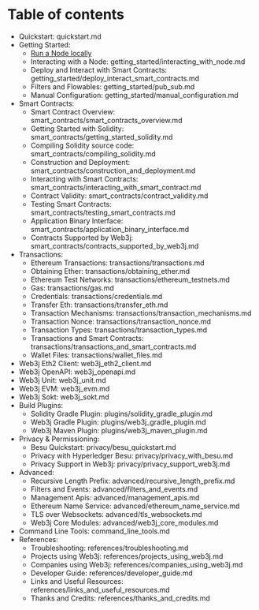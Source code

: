 # Table of contents

- Quickstart: quickstart.md
- Getting Started:
    - [Run a Node locally](getting_started/run_node_locally.md)
    - Interacting with a Node: getting_started/interacting_with_node.md
    - Deploy and Interact with Smart Contracts: getting_started/deploy_interact_smart_contracts.md
    - Filters and Flowables: getting_started/pub_sub.md
    - Manual Configuration: getting_started/manual_configuration.md
- Smart Contracts:
    - Smart Contract Overview: smart_contracts/smart_contracts_overview.md
    - Getting Started with Solidity: smart_contracts/getting_started_solidity.md
    - Compiling Solidity source code: smart_contracts/compiling_solidity.md
    - Construction and Deployment: smart_contracts/construction_and_deployment.md
    - Interacting with Smart Contracts: smart_contracts/interacting_with_smart_contract.md
    - Contract Validity: smart_contracts/contract_validity.md
    - Testing Smart Contracts: smart_contracts/testing_smart_contracts.md
    - Application Binary Interface: smart_contracts/application_binary_interface.md
    - Contracts Supported by Web3j: smart_contracts/contracts_supported_by_web3j.md
- Transactions:
    - Ethereum Transactions: transactions/transactions.md
    - Obtaining Ether: transactions/obtaining_ether.md
    - Ethereum Test Networks: transactions/ethereum_testnets.md
    - Gas: transactions/gas.md
    - Credentials: transactions/credentials.md
    - Transfer Eth: transactions/transfer_eth.md
    - Transaction Mechanisms: transactions/transaction_mechanisms.md
    - Transaction Nonce: transactions/transaction_nonce.md
    - Transaction Types: transactions/transaction_types.md
    - Transactions and Smart Contracts: transactions/transactions_and_smart_contracts.md
    - Wallet Files: transactions/wallet_files.md
- Web3j Eth2 Client: web3j_eth2_client.md
- Web3j OpenAPI: web3j_openapi.md
- Web3j Unit: web3j_unit.md
- Web3j EVM: web3j_evm.md
- Web3j Sokt: web3j_sokt.md
- Build Plugins:
    - Solidity Gradle Plugin: plugins/solidity_gradle_plugin.md
    - Web3j Gradle Plugin: plugins/web3j_gradle_plugin.md
    - Web3j Maven Plugin: plugins/web3j_maven_plugin.md
- Privacy & Permissioning:
    - Besu Quickstart: privacy/besu_quickstart.md
    - Privacy with Hyperledger Besu: privacy/privacy_with_besu.md
    - Privacy Support in Web3j: privacy/privacy_support_web3j.md
- Advanced:
    - Recursive Length Prefix: advanced/recursive_length_prefix.md
    - Filters and Events: advanced/filters_and_events.md
    - Management Apis: advanced/management_apis.md
    - Ethereum Name Service: advanced/ethereum_name_service.md
    - TLS over Websockets: advanced/tls_websockets.md
    - Web3j Core Modules: advanced/web3j_core_modules.md
- Command Line Tools: command_line_tools.md
- References:
    - Troubleshooting: references/troubleshooting.md
    - Projects using Web3j: references/projects_using_web3j.md
    - Companies using Web3j: references/companies_using_web3j.md
    - Developer Guide: references/developer_guide.md
    - Links and Useful Resources: references/links_and_useful_resources.md
    - Thanks and Credits: references/thanks_and_credits.md